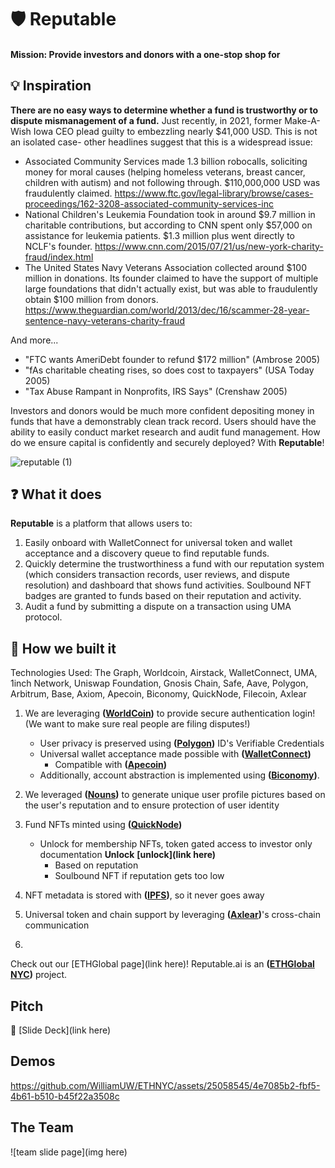 # 🛡 Reputable 

#### Mission: Provide investors and donors with a one-stop shop for 

## 💡 Inspiration 

**There are no easy ways to determine whether a fund is trustworthy or to dispute mismanagement of a fund.** Just recently, in 2021, former Make-A-Wish Iowa CEO plead guilty to embezzling nearly $41,000 USD. This is not an isolated case- other headlines suggest that this is a widespread issue:

- Associated Community Services made 1.3 billion robocalls, soliciting money for moral causes (helping homeless veterans, breast cancer, children with autism) and not following through. $110,000,000 USD was fraudulently claimed. https://www.ftc.gov/legal-library/browse/cases-proceedings/162-3208-associated-community-services-inc
- National Children's Leukemia Foundation took in around $9.7 million in charitable contributions, but according to CNN spent only $57,000 on assistance for leukemia patients. $1.3 million plus went directly to NCLF's founder. https://www.cnn.com/2015/07/21/us/new-york-charity-fraud/index.html
- The United States Navy Veterans Association collected around $100 million in donations. Its founder claimed to have the support of multiple large foundations that didn't actually exist, but was able to fraudulently obtain $100 million from donors. https://www.theguardian.com/world/2013/dec/16/scammer-28-year-sentence-navy-veterans-charity-fraud

And more...
- "FTC wants AmeriDebt founder to refund $172 million" (Ambrose 2005)
- "fAs charitable cheating rises, so does cost to taxpayers" (USA Today 2005)
- "Tax Abuse Rampant in Nonprofits, IRS Says" (Crenshaw 2005) 

Investors and donors would be much more confident depositing money in funds that have a demonstrably clean track record. Users should have the ability to easily conduct market research and audit fund management. How do we ensure capital is confidently and securely deployed? With **Reputable**! 

![reputable (1)](https://github.com/WilliamUW/ETHNYC/assets/22282583/11e49b88-0a9f-462e-af69-c3c9572f374b)

## ❓ What it does

**Reputable** is a platform that allows users to:
1. Easily onboard with WalletConnect for universal token and wallet acceptance and a discovery queue to find reputable funds.
3. Quickly determine the trustworthiness a fund with our reputation system (which considers transaction records, user reviews, and dispute resolution) and dashboard that shows fund activities. Soulbound NFT badges are granted to funds based on their reputation and activity.
4. Audit a fund by submitting a dispute on a transaction using UMA protocol. 

## 🚧 How we built it 

Technologies Used: The Graph, Worldcoin, Airstack, WalletConnect, UMA, 1inch Network, Uniswap Foundation, Gnosis Chain, Safe, Aave, Polygon, Arbitrum, Base, Axiom, Apecoin, Biconomy, QuickNode, Filecoin, Axlear

1. We are leveraging **([WorldCoin](https://github.com/WilliamUW/ETHNYC/blob/main/sponsors/WorldCoin.md))** to provide secure authentication login! (We want to make sure real people are filing disputes!)
   - User privacy is preserved using **([Polygon](https://github.com/WilliamUW/ETHNYC/blob/main/sponsors/Polygon.md))**  ID's Verifiable Credentials  
   - Universal wallet acceptance made possible with **([WalletConnect](https://github.com/WilliamUW/ETHNYC/blob/main/sponsors/WalletConnect.md))**
      -   Compatible with **([Apecoin](https://github.com/WilliamUW/ETHNYC/blob/main/sponsors/Apecoin.md))** 
   - Additionally, account abstraction is implemented using **([Biconomy](https://github.com/WilliamUW/ETHNYC/blob/main/sponsors/Biconomy.md))**.

2. We leveraged **([Nouns](https://github.com/WilliamUW/ETHNYC/blob/main/sponsors/Nouns.md))** to generate unique user profile pictures based on the user's reputation and to ensure protection of user identity
   
3. Fund NFTs minted using **([QuickNode](https://github.com/WilliamUW/ETHNYC/blob/main/sponsors/QuickNode.md))**
   - Unlock for membership NFTs, token gated access to investor only documentation **Unlock** **[unlock](link here)**
       - Based on reputation
       - Soulbound NFT if reputation gets too low     
     
3. NFT metadata is stored with **([IPFS](https://github.com/WilliamUW/ETHNYC/blob/main/sponsors/IPFS.md))**, so it never goes away 
   
4. Universal token and chain support by leveraging **([Axlear](https://github.com/WilliamUW/ETHNYC/blob/main/sponsors/Axlear.md))**'s cross-chain communication 

5. 

Check out our [ETHGlobal page](link here)! Reputable.ai is an **([ETHGlobal NYC](https://ethglobal.com/events/newyork2023))** project.

## Pitch

👀 [Slide Deck](link here)

## Demos

https://github.com/WilliamUW/ETHNYC/assets/25058545/4e7085b2-fbf5-4b61-b510-b45f22a3508c



## The Team
![team slide page](img here)



